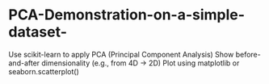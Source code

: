# PCA-Demonstration-on-a-simple-dataset-
Use scikit-learn to apply PCA (Principal Component Analysis) Show before-and-after dimensionality (e.g., from 4D → 2D) Plot using matplotlib or seaborn.scatterplot()
